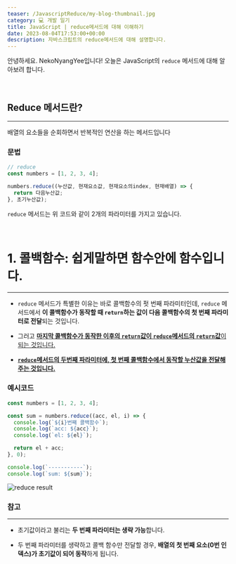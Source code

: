 ```yaml
---
teaser: /JavascriptReduce/my-blog-thumbnail.jpg
category: 💻 개발 일기
title: JavaScript | reduce메서드에 대해 이해하기
date: 2023-08-04T17:53:00+00:00
description: 자바스크립트의 reduce메서드에 대해 설명합니다.
---
```


안녕하세요. NekoNyangYee입니다! 오늘은 JavaScript의 `reduce` 메서드에 대해 알아보려 합니다.

<br />

## Reduce 메서드란?

---

배열의 요소들을 순회하면서 반복적인 연산을 하는 메서드입니다

### 문법

```javascript
// reduce
const numbers = [1, 2, 3, 4];

numbers.reduce((누산값, 현재요소값, 현재요소의index, 현재배열) => {
  return 다음누산값;
}, 초기누산값);
```

`reduce` 메서드는 위 코드와 같이 2개의 파라미터를 가지고 있습니다.

<br />

# 1. 콜백함수: 쉽게말하면 함수안에 함수입니다.

---

- `reduce` 메서드가 특별한 이유는 바로 콜백함수의 펏 번째 파라미터인데, `reduce` 메서드에서 **이 콜백함수가 동작할 때 `return`하는 값이 다음 콜백함수의 첫 번째 파라미터로 전달**되는 것입니다.

- 그러고 <u>**마지막 콜백함수가 동작한 이후의 `return`값이 `reduce`메서드의 `return`값**이 되는 것입니다.</u>

- <u>**`reduce`메서드의 두번째 파라미터에, 첫 번째 콜백함수에서 동작할 누산값을 전달해주는 것입니다.**</u>

### 예시코드

```javascript
const numbers = [1, 2, 3, 4];

const sum = numbers.reduce((acc, el, i) => {
  console.log(`${i}번째 콜백함수`);
  console.log(`acc: ${acc}`);
  console.log(`el: ${el}`);

  return el + acc;
}, 0);

console.log(`-----------`);
console.log(`sum: ${sum}`);
```

![reduce result](/JavascriptReduce/javascript-reduce-01.png)

### 참고

---

- 초기값이라고 불리는 **두 번째 파라미터는 생략 가능**합니다.

- 두 번째 파라미터를 생략하고 콜백 함수만 전달할 경우, **배열의 첫 번째 요소(0번 인덱스)가 초기값이 되어 동작**하게 됩니다.
